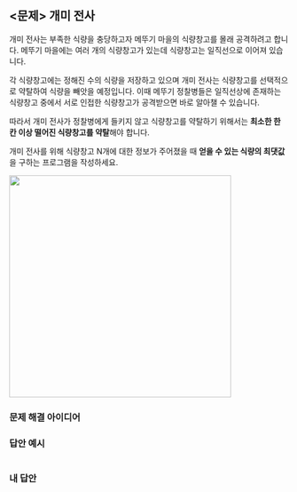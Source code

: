 ## <문제> 개미 전사
개미 전사는 부족한 식량을 충당하고자 메뚜기 마을의 식량창고를 몰래 공격하려고 합니다. 메뚜기 마을에는 
여러 개의 식량창고가 있는데 식량창고는 일직선으로 이어져 있습니다.

각 식량창고에는 정해진 수의 식량을 저장하고 있으며 개미 전사는 식량창고를 선택적으로 약탈하여 식량을 
빼앗을 예정입니다. 이때 메뚜기 정찰병들은 일직선상에 존재하는 식량창고 중에서 서로 인접한 식량창고가 
공격받으면 바로 알아챌 수 있습니다.

따라서 개미 전사가 정찰병에게 들키지 않고 식량창고를 약탈하기 위해서는 **최소한 한 칸 이상 떨어진 
식량창고를 약탈**해야 합니다.

개미 전사를 위해 식량창고 N개에 대한 정보가 주어졌을 때 **얻을 수 있는 식량의 최댓값**을 구하는 
프로그램을 작성하세요.

<img src=https://user-images.githubusercontent.com/62216628/161955179-f686bf22-13c2-4ee3-bac1-05fa6989f9cd.png width=400px></img>

### 문제 해결 아이디어

### 답안 예시
```

```

### 내 답안
```

```

